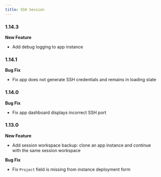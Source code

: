 ```yaml
---
title: SSH Session
---
```


### 1.14.3
**New Feature**
* Add debug logging to app instance

### 1.14.1

**Bug Fix**
* Fix app does not generate SSH credentials and remains in loading state  

### 1.14.0

**Bug Fix**
* Fix app dashboard displays incorrect SSH port 

### 1.13.0

**New Feature**
* Add session workspace backup: clone an app instance and continue with the same session workspace

**Bug Fix**
* Fix `Project` field is missing from instance deployment form
